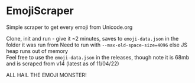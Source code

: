 # EmojiScraper
Simple scraper to get every emoji from Unicode.org

Clone, init and run - give it ~2 minutes, saves to `emoji-data.json` in the folder it was run from
Need to run with `--max-old-space-size=4096` else JS heap runs out of memory
<br>
Feel free to use the `emoji-data.json` in the releases, though note it is 68mb and is scraped from v14 (latest as of 11/04/22)

ALL HAIL THE EMOJI MONSTER!
